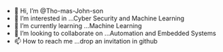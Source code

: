 - 👋 Hi, I’m @Tho-mas-John-son
- 👀 I’m interested in ...Cyber Security and Machine Learning
- 🌱 I’m currently learning ...Machine Learning 
- 💞️ I’m looking to collaborate on ...Automation and Embedded Systems
- 📫 How to reach me ...drop an invitation in github

<!---
Tho-mas-John-son/Tho-mas-John-son is a ✨ special ✨ repository because its `README.md` (this file) appears on your GitHub profile.
You can click the Preview link to take a look at your changes.
--->
